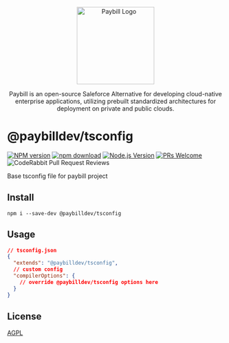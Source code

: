 <p align="center">
  <a href="https://paybill.dev" target="blank"><img src="https://paybill.dev/logo-wordmark--light.png" width="180" alt="Paybill Logo" /></a>
</p>

<p align="center">
  Paybill is an open-source Saleforce Alternative for developing cloud-native enterprise applications, utilizing prebuilt standardized architectures for deployment on private and public clouds.
</p>

# @paybilldev/tsconfig

[![NPM version][npm-image]][npm-url]
[![npm download][download-image]][download-url]
[![Node.js Version](https://img.shields.io/node/v/@paybilldev/tsconfig.svg?style=flat)](https://nodejs.org/en/download/)
[![PRs Welcome](https://img.shields.io/badge/PRs-welcome-brightgreen.svg?style=flat-square)](https://makeapullrequest.com)
![CodeRabbit Pull Request Reviews](https://img.shields.io/coderabbit/prs/github/paybilldev/paybill)

[npm-image]: https://img.shields.io/npm/v/@paybilldev/tsconfig.svg?style=flat-square
[npm-url]: https://npmjs.org/package/@paybilldev/tsconfig
[download-image]: https://img.shields.io/npm/dm/@paybilldev/tsconfig.svg?style=flat-square
[download-url]: https://npmjs.org/package/@paybilldev/tsconfig

Base tsconfig file for paybill project

## Install

```shell
npm i --save-dev @paybilldev/tsconfig
```

## Usage

```json
// tsconfig.json
{
  "extends": "@paybilldev/tsconfig",
  // custom config
  "compilerOptions": {
    // override @paybilldev/tsconfig options here
  }
}
```

## License

[AGPL](LICENSE)
